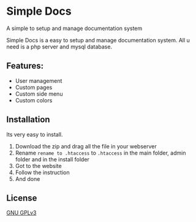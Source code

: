 # Simple Docs
A simple to setup and manage documentation system

Simple Docs is a easy to setup and manage documentation system.
All u need is a php server and mysql database.

## Features:
 - User management
 - Custom pages
 - Custom side menu
 - Custom colors

## Installation

Its very easy to install.
1. Download the zip and drag all the file in your webserver
2. Rename `rename to .htaccess` to `.htaccess` in the main folder, admin folder and in the install folder
3. Got to the website
4. Follow the instruction
5. And done

License
-------

[GNU GPLv3](https://github.com/faab007/simpledocs/blob/main/LICENSE)
